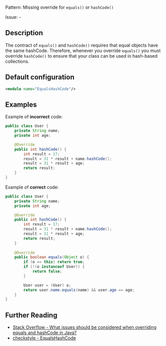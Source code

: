 Pattern: Missing override for `equals()` or `hashCode()`

Issue: -

## Description

The contract of `equals()` and `hashCode()` requires that equal objects have the same hashCode. Therefore, whenever you override `equals()` you must override `hashCode()` to ensure that your class can be used in hash-based collections. 

## Default configuration

```xml
<module name="EqualsHashCode"/>
```

## Examples

Example of **incorrect** code:

```java
public class User {
    private String name;
    private int age;

    @Override
    public int hashCode() {
        int result = 17;
        result = 31 * result + name.hashCode();
        result = 31 * result + age;
        return result;
    }
}
```

Example of **correct** code:

```java
public class User {
    private String name;
    private int age;

    @Override
    public int hashCode() {
        int result = 17;
        result = 31 * result + name.hashCode();
        result = 31 * result + age;
        return result;
    }
    
    @Override
    public boolean equals(Object o) {
        if (o == this) return true;
        if (!(o instanceof User)) {
            return false;
        }

        User user = (User) o;
        return user.name.equals(name) && user.age == age;
    }
}
```

## Further Reading

* [Stack Overflow - What issues should be considered when overriding equals and hashCode in Java?
](https://stackoverflow.com/questions/27581/what-issues-should-be-considered-when-overriding-equals-and-hashcode-in-java)
* [checkstyle - EqualsHashCode](https://checkstyle.sourceforge.io/checks/coding/equalshashcode.html#EqualsHashCode)
